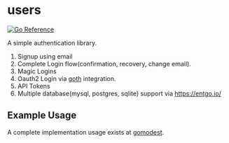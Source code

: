 # users

[![Go Reference](https://pkg.go.dev/badge/github.com/adnaan/users.svg)](https://pkg.go.dev/github.com/adnaan/users)

A simple authentication library.

1. Signup using email
2. Complete Login flow(confirmation, recovery, change email).
2. Magic Logins
4. Oauth2 Login via [goth](https://github.com/markbates/goth) integration.
4. API Tokens
5. Multiple database(mysql, postgres, sqlite) support via https://entgo.io/ 

## Example Usage

A complete implementation usage exists at [gomodest](https://github.com/adnaan/gomodest).